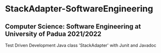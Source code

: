 # StackAdapter-SoftwareEngineering

## Computer Science: Software Engineering at University of Padua 2021/2022

Test Driven Development Java class 'StackAdapter' with Junit and Javadoc
